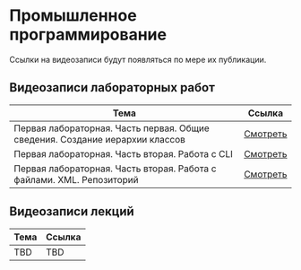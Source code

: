 # Промышленное программирование

Ссылки на видеозаписи будут появляться по мере их публикации.

## Видеозаписи лабораторных работ

| Тема | Ссылка |
| --- | --- |
| Первая лабораторная. Часть первая. Общие сведения. Создание иерархии классов| [Смотреть](https://disk.yandex.ru/i/j9wcfV3SFObLIg) |
| Первая лабораторная. Часть вторая. Работа с CLI| [Смотреть](https://disk.yandex.ru/i/59x2WuvxV4VU9A) |
| Первая лабораторная. Часть вторая. Работа с файлами. XML. Репозиторий | [Смотреть](https://disk.yandex.ru/i/1-mRwBMybvMVzQ) |


## Видеозаписи лекций

| Тема | Ссылка |
| --- | --- |
| TBD | TBD |
